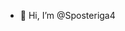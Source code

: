 - 👋 Hi, I’m @Sposteriga4


<!---
Sposteriga4/Sposteriga4 is a ✨ special ✨ repository because its `README.md` (this file) appears on your GitHub profile.
You can click the Preview link to take a look at your changes.
--->
